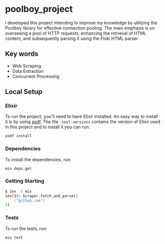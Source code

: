 # poolboy_project
I developed this project intending to improve my knowledge by utilizing the Poolboy library for effective connection pooling. The main emphasis is on overseeing a pool of HTTP requests, enhancing the retrieval of HTML content, and subsequently parsing it using the Floki HTML parser

## Key words

- Web Scraping
- Data Extraction
- Concurrent Processing

## Local Setup

### Elixir

To run the project, you'll need to have Elixir installed. An easy way to install it is by using [asdf](https://asdf-vm.com/#/core-manage-asdf-vm). The file `.tool-versions` contains the version of Elixir used in this project and to install it you can run:

```bash
asdf install
```

### Dependencies

To install the dependencies, run:

```bash
mix deps.get
```

### Getting Starting

```bash
$ iex -S mix
iex(1)> Scraper.fetch_and_parse([
    ["github.com"]
])
```
### Tests

To run the tests, run:

```bash
mix test
```

